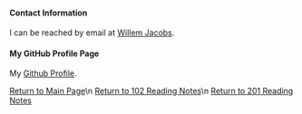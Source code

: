 #### Contact Information

I can be reached by email at [Willem Jacobs](mailto:wamj58@gmail.com).

#### My GitHub Profile Page

My [Github Profile](https://github.com/Willem-Jacobs).

[Return to Main Page](README.md)\n
[Return to 102 Reading Notes](102TOC.md)\n
[Return to 201 Reading Notes](201TOC.md)
